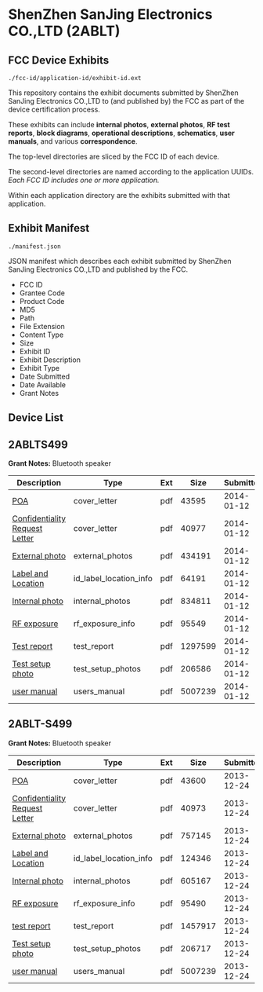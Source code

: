 # ShenZhen SanJing Electronics CO.,LTD (2ABLT)
## FCC Device Exhibits

```
./fcc-id/application-id/exhibit-id.ext
```

This repository contains the exhibit documents submitted by ShenZhen SanJing Electronics CO.,LTD to (and published by) the FCC as part of the device certification process.

These exhibits can include **internal photos**, **external photos**, **RF test reports**, **block diagrams**, **operational descriptions**, **schematics**, **user manuals**, and various **correspondence**.

The top-level directories are sliced by the FCC ID of each device.

The second-level directories are named according to the application UUIDs. *Each FCC ID includes one or more application.*

Within each application directory are the exhibits submitted with that application. 

## Exhibit Manifest

```
./manifest.json
```

JSON manifest which describes each exhibit submitted by ShenZhen SanJing Electronics CO.,LTD and published by the FCC.

- FCC ID
- Grantee Code
- Product Code
- MD5
- Path
- File Extension
- Content Type
- Size
- Exhibit ID
- Exhibit Description
- Exhibit Type
- Date Submitted
- Date Available
- Grant Notes

## Device List
## 2ABLTS499
**Grant Notes:** Bluetooth speaker

| Description | Type | Ext | Size | Submitted | Available |
| ----------- | ---- | --- | ---- | --------- | --------- |
| [POA](2ABLTS499/15312d78b8d8fc91fe0ccb64e80e9ab7/2163545.pdf) | cover_letter | pdf | 43595 | 2014-01-12 | 2014-01-13 |
| [Confidentiality Request Letter](2ABLTS499/15312d78b8d8fc91fe0ccb64e80e9ab7/2163546.pdf) | cover_letter | pdf | 40977 | 2014-01-12 | 2014-01-13 |
| [External photo](2ABLTS499/15312d78b8d8fc91fe0ccb64e80e9ab7/2163553.pdf) | external_photos | pdf | 434191 | 2014-01-12 | 2014-01-13 |
| [Label and Location](2ABLTS499/15312d78b8d8fc91fe0ccb64e80e9ab7/2163555.pdf) | id_label_location_info | pdf | 64191 | 2014-01-12 | 2014-01-13 |
| [Internal photo](2ABLTS499/15312d78b8d8fc91fe0ccb64e80e9ab7/2163554.pdf) | internal_photos | pdf | 834811 | 2014-01-12 | 2014-01-13 |
| [RF exposure](2ABLTS499/15312d78b8d8fc91fe0ccb64e80e9ab7/2163550.pdf) | rf_exposure_info | pdf | 95549 | 2014-01-12 | 2014-01-13 |
| [Test report](2ABLTS499/15312d78b8d8fc91fe0ccb64e80e9ab7/2163551.pdf) | test_report | pdf | 1297599 | 2014-01-12 | 2014-01-13 |
| [Test setup photo](2ABLTS499/15312d78b8d8fc91fe0ccb64e80e9ab7/2163552.pdf) | test_setup_photos | pdf | 206586 | 2014-01-12 | 2014-01-13 |
| [user manual](2ABLTS499/15312d78b8d8fc91fe0ccb64e80e9ab7/2151183.pdf) | users_manual | pdf | 5007239 | 2014-01-12 | 2014-01-13 |
## 2ABLT-S499
**Grant Notes:** Bluetooth speaker

| Description | Type | Ext | Size | Submitted | Available |
| ----------- | ---- | --- | ---- | --------- | --------- |
| [POA](2ABLT-S499/8923861e6e9d79e3647c0bf42b4b948f/2151172.pdf) | cover_letter | pdf | 43600 | 2013-12-24 | 2013-12-24 |
| [Confidentiality Request Letter](2ABLT-S499/8923861e6e9d79e3647c0bf42b4b948f/2151173.pdf) | cover_letter | pdf | 40973 | 2013-12-24 | 2013-12-24 |
| [External photo](2ABLT-S499/8923861e6e9d79e3647c0bf42b4b948f/2151180.pdf) | external_photos | pdf | 757145 | 2013-12-24 | 2013-12-24 |
| [Label and Location](2ABLT-S499/8923861e6e9d79e3647c0bf42b4b948f/2151182.pdf) | id_label_location_info | pdf | 124346 | 2013-12-24 | 2013-12-24 |
| [Internal photo](2ABLT-S499/8923861e6e9d79e3647c0bf42b4b948f/2151181.pdf) | internal_photos | pdf | 605167 | 2013-12-24 | 2013-12-24 |
| [RF exposure](2ABLT-S499/8923861e6e9d79e3647c0bf42b4b948f/2151177.pdf) | rf_exposure_info | pdf | 95490 | 2013-12-24 | 2013-12-24 |
| [test report](2ABLT-S499/8923861e6e9d79e3647c0bf42b4b948f/2151178.pdf) | test_report | pdf | 1457917 | 2013-12-24 | 2013-12-24 |
| [Test setup photo](2ABLT-S499/8923861e6e9d79e3647c0bf42b4b948f/2151179.pdf) | test_setup_photos | pdf | 206717 | 2013-12-24 | 2013-12-24 |
| [user manual](2ABLT-S499/8923861e6e9d79e3647c0bf42b4b948f/2151183.pdf) | users_manual | pdf | 5007239 | 2013-12-24 | 2013-12-24 |
